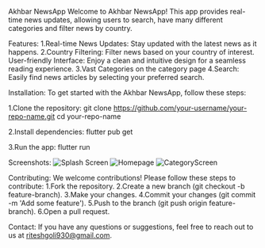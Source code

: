Akhbar NewsApp
Welcome to Akhbar NewsApp! This app provides real-time news updates, allowing users to search, have many different categories and filter news by country.

Features:
1.Real-time News Updates: Stay updated with the latest news as it happens.
2.Country Filtering: Filter news based on your country of interest.
User-friendly Interface: Enjoy a clean and intuitive design for a seamless reading experience.
3.Vast Categories on the category page
4.Search: Easily find news articles by selecting your preferred search.

Installation:
To get started with the Akhbar NewsApp, follow these steps:

1.Clone the repository:
   git clone https://github.com/your-username/your-repo-name.git
   cd your-repo-name

2.Install dependencies:
   flutter pub get

3.Run the app:
   flutter run

Screenshots:
   ![Splash Screen](https://github.com/user-attachments/assets/2ca25662-77e1-40b7-ab1b-4da985ed71c8)
   ![Homepage](https://github.com/user-attachments/assets/94a78f46-c3af-437d-be7f-5c375e96bfa3)
   ![CategoryScreen](https://github.com/user-attachments/assets/8bde4a3c-1cd2-4a3d-b26f-2c419266170b)

Contributing:
We welcome contributions! Please follow these steps to contribute:
1.Fork the repository.
2.Create a new branch (git checkout -b feature-branch).
3.Make your changes.
4.Commit your changes (git commit -m 'Add some feature').
5.Push to the branch (git push origin feature-branch).
6.Open a pull request.

Contact:
If you have any questions or suggestions, feel free to reach out to us at riteshgoli930@gmail.com.


 

